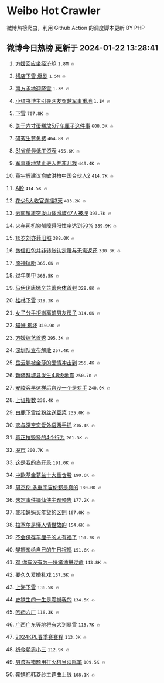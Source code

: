 # Weibo Hot Crawler 



微博热榜爬虫，利用 Github Action 的调度脚本更新 BY PHP 


## 微博今日热榜 更新于 2024-01-22 13:28:41 
1. [方媛回应坐经济舱](https://s.weibo.com/weibo?q=%E6%96%B9%E5%AA%9B%E5%9B%9E%E5%BA%94%E5%9D%90%E7%BB%8F%E6%B5%8E%E8%88%B1&t=31&band_rank=1&Refer=top) `1.8M 🔥` 

1. [横店下雪 爆剧](https://s.weibo.com/weibo?q=%E6%A8%AA%E5%BA%97%E4%B8%8B%E9%9B%AA%20%E7%88%86%E5%89%A7&t=31&band_rank=2&Refer=top) `1.5M 🔥` 

1. [南方多地迎降雪](https://s.weibo.com/weibo?q=%23%E5%8D%97%E6%96%B9%E5%A4%9A%E5%9C%B0%E8%BF%8E%E9%99%8D%E9%9B%AA%23&t=31&band_rank=3&Refer=top) `1.3M 🔥` 

1. [小红书博主引导网友穿越军事重地](https://s.weibo.com/weibo?q=%23%E5%B0%8F%E7%BA%A2%E4%B9%A6%E5%8D%9A%E4%B8%BB%E5%BC%95%E5%AF%BC%E7%BD%91%E5%8F%8B%E7%A9%BF%E8%B6%8A%E5%86%9B%E4%BA%8B%E9%87%8D%E5%9C%B0%23&t=31&band_rank=4&Refer=top) `1.1M 🔥` 

1. [下雪](https://s.weibo.com/weibo?q=%E4%B8%8B%E9%9B%AA&t=31&band_rank=5&Refer=top) `707.8K 🔥` 

1. [关于六寸蛋糕放5斤车厘子这件事](https://s.weibo.com/weibo?q=%23%E5%85%B3%E4%BA%8E%E5%85%AD%E5%AF%B8%E8%9B%8B%E7%B3%95%E6%94%BE5%E6%96%A4%E8%BD%A6%E5%8E%98%E5%AD%90%E8%BF%99%E4%BB%B6%E4%BA%8B%23&t=31&band_rank=6&Refer=top) `608.3K 🔥` 

1. [研究生劳务费](https://s.weibo.com/weibo?q=%E7%A0%94%E7%A9%B6%E7%94%9F%E5%8A%B3%E5%8A%A1%E8%B4%B9&t=31&band_rank=7&Refer=top) `464.8K 🔥` 

1. [31省份最低工资表](https://s.weibo.com/weibo?q=%2331%E7%9C%81%E4%BB%BD%E6%9C%80%E4%BD%8E%E5%B7%A5%E8%B5%84%E8%A1%A8%23&t=31&band_rank=8&Refer=top) `455.6K 🔥` 

1. [军事重地禁止进入并非儿戏](https://s.weibo.com/weibo?q=%23%E5%86%9B%E4%BA%8B%E9%87%8D%E5%9C%B0%E7%A6%81%E6%AD%A2%E8%BF%9B%E5%85%A5%E5%B9%B6%E9%9D%9E%E5%84%BF%E6%88%8F%23&t=31&band_rank=9&Refer=top) `449.4K 🔥` 

1. [董宇辉建议俞敏洪拍中国合伙人2](https://s.weibo.com/weibo?q=%23%E8%91%A3%E5%AE%87%E8%BE%89%E5%BB%BA%E8%AE%AE%E4%BF%9E%E6%95%8F%E6%B4%AA%E6%8B%8D%E4%B8%AD%E5%9B%BD%E5%90%88%E4%BC%99%E4%BA%BA2%23&t=31&band_rank=10&Refer=top) `414.7K 🔥` 

1. [A股](https://s.weibo.com/weibo?q=A%E8%82%A1&t=31&band_rank=11&Refer=top) `414.5K 🔥` 

1. [花少5大收官连播3天](https://s.weibo.com/weibo?q=%23%E8%8A%B1%E5%B0%915%E5%A4%A7%E6%94%B6%E5%AE%98%E8%BF%9E%E6%92%AD3%E5%A4%A9%23&t=31&band_rank=12&Refer=top) `413.2K 🔥` 

1. [云南镇雄突发山体滑坡47人被埋](https://s.weibo.com/weibo?q=%23%E4%BA%91%E5%8D%97%E9%95%87%E9%9B%84%E7%AA%81%E5%8F%91%E5%B1%B1%E4%BD%93%E6%BB%91%E5%9D%A147%E4%BA%BA%E8%A2%AB%E5%9F%8B%23&t=31&band_rank=13&Refer=top) `393.7K 🔥` 

1. [火车司机抑郁障碍阳性率达到50%](https://s.weibo.com/weibo?q=%23%E7%81%AB%E8%BD%A6%E5%8F%B8%E6%9C%BA%E6%8A%91%E9%83%81%E9%9A%9C%E7%A2%8D%E9%98%B3%E6%80%A7%E7%8E%87%E8%BE%BE%E5%88%B050%25%23&t=31&band_rank=14&Refer=top) `389.9K 🔥` 

1. [16岁刘亦菲旧照](https://s.weibo.com/weibo?q=%2316%E5%B2%81%E5%88%98%E4%BA%A6%E8%8F%B2%E6%97%A7%E7%85%A7%23&t=31&band_rank=15&Refer=top) `388.0K 🔥` 

1. [微信红包并非转账认定赠与无需返还](https://s.weibo.com/weibo?q=%23%E5%BE%AE%E4%BF%A1%E7%BA%A2%E5%8C%85%E5%B9%B6%E9%9D%9E%E8%BD%AC%E8%B4%A6%E8%AE%A4%E5%AE%9A%E8%B5%A0%E4%B8%8E%E6%97%A0%E9%9C%80%E8%BF%94%E8%BF%98%23&t=31&band_rank=16&Refer=top) `380.8K 🔥` 

1. [原神掉粉](https://s.weibo.com/weibo?q=%E5%8E%9F%E7%A5%9E%E6%8E%89%E7%B2%89&t=31&band_rank=17&Refer=top) `365.6K 🔥` 

1. [过年美甲](https://s.weibo.com/weibo?q=%E8%BF%87%E5%B9%B4%E7%BE%8E%E7%94%B2&t=31&band_rank=18&Refer=top) `365.5K 🔥` 

1. [马伊琍唐嫣辛芷蕾合体首封](https://s.weibo.com/weibo?q=%23%E9%A9%AC%E4%BC%8A%E7%90%8D%E5%94%90%E5%AB%A3%E8%BE%9B%E8%8A%B7%E8%95%BE%E5%90%88%E4%BD%93%E9%A6%96%E5%B0%81%23&t=31&band_rank=19&Refer=top) `328.8K 🔥` 

1. [桂林下雪](https://s.weibo.com/weibo?q=%E6%A1%82%E6%9E%97%E4%B8%8B%E9%9B%AA&t=31&band_rank=20&Refer=top) `319.3K 🔥` 

1. [女子分手拒搬离前男友房子](https://s.weibo.com/weibo?q=%23%E5%A5%B3%E5%AD%90%E5%88%86%E6%89%8B%E6%8B%92%E6%90%AC%E7%A6%BB%E5%89%8D%E7%94%B7%E5%8F%8B%E6%88%BF%E5%AD%90%23&t=31&band_rank=21&Refer=top) `314.0K 🔥` 

1. [猫好 狗坏](https://s.weibo.com/weibo?q=%E7%8C%AB%E5%A5%BD%20%E7%8B%97%E5%9D%8F&t=31&band_rank=22&Refer=top) `310.9K 🔥` 

1. [方媛综艺首秀](https://s.weibo.com/weibo?q=%E6%96%B9%E5%AA%9B%E7%BB%BC%E8%89%BA%E9%A6%96%E7%A7%80&t=31&band_rank=23&Refer=top) `295.3K 🔥` 

1. [深圳队宣布解散](https://s.weibo.com/weibo?q=%23%E6%B7%B1%E5%9C%B3%E9%98%9F%E5%AE%A3%E5%B8%83%E8%A7%A3%E6%95%A3%23&t=31&band_rank=24&Refer=top) `257.4K 🔥` 

1. [岳云鹏被金莎的爱情冲击到](https://s.weibo.com/weibo?q=%23%E5%B2%B3%E4%BA%91%E9%B9%8F%E8%A2%AB%E9%87%91%E8%8E%8E%E7%9A%84%E7%88%B1%E6%83%85%E5%86%B2%E5%87%BB%E5%88%B0%23&t=31&band_rank=25&Refer=top) `255.4K 🔥` 

1. [新疆拜城县发生4.8级地震](https://s.weibo.com/weibo?q=%23%E6%96%B0%E7%96%86%E6%8B%9C%E5%9F%8E%E5%8E%BF%E5%8F%91%E7%94%9F4.8%E7%BA%A7%E5%9C%B0%E9%9C%87%23&t=31&band_rank=26&Refer=top) `250.7K 🔥` 

1. [安陵容早这样后宫没一个是对手](https://s.weibo.com/weibo?q=%E5%AE%89%E9%99%B5%E5%AE%B9%E6%97%A9%E8%BF%99%E6%A0%B7%E5%90%8E%E5%AE%AB%E6%B2%A1%E4%B8%80%E4%B8%AA%E6%98%AF%E5%AF%B9%E6%89%8B&t=31&band_rank=27&Refer=top) `240.0K 🔥` 

1. [上证指数](https://s.weibo.com/weibo?q=%23%E4%B8%8A%E8%AF%81%E6%8C%87%E6%95%B0%23&t=31&band_rank=28&Refer=top) `236.4K 🔥` 

1. [白鹿下雪给粉丝送豆浆](https://s.weibo.com/weibo?q=%23%E7%99%BD%E9%B9%BF%E4%B8%8B%E9%9B%AA%E7%BB%99%E7%B2%89%E4%B8%9D%E9%80%81%E8%B1%86%E6%B5%86%23&t=31&band_rank=29&Refer=top) `235.0K 🔥` 

1. [恋与深空恋爱外语两手抓](https://s.weibo.com/weibo?q=%23%E6%81%8B%E4%B8%8E%E6%B7%B1%E7%A9%BA%E6%81%8B%E7%88%B1%E5%A4%96%E8%AF%AD%E4%B8%A4%E6%89%8B%E6%8A%93%23&t=31&band_rank=30&Refer=top) `216.4K 🔥` 

1. [真正摧毁肾的4个行为](https://s.weibo.com/weibo?q=%23%E7%9C%9F%E6%AD%A3%E6%91%A7%E6%AF%81%E8%82%BE%E7%9A%844%E4%B8%AA%E8%A1%8C%E4%B8%BA%23&t=31&band_rank=31&Refer=top) `201.3K 🔥` 

1. [股市](https://s.weibo.com/weibo?q=%E8%82%A1%E5%B8%82&t=31&band_rank=32&Refer=top) `200.7K 🔥` 

1. [这是我的岛开录](https://s.weibo.com/weibo?q=%E8%BF%99%E6%98%AF%E6%88%91%E7%9A%84%E5%B2%9B%E5%BC%80%E5%BD%95&t=31&band_rank=33&Refer=top) `191.0K 🔥` 

1. [中欧基金葛兰十大重仓股](https://s.weibo.com/weibo?q=%23%E4%B8%AD%E6%AC%A7%E5%9F%BA%E9%87%91%E8%91%9B%E5%85%B0%E5%8D%81%E5%A4%A7%E9%87%8D%E4%BB%93%E8%82%A1%23&t=31&band_rank=34&Refer=top) `190.6K 🔥` 

1. [周杰伦 多重宇宙伦都是真的](https://s.weibo.com/weibo?q=%E5%91%A8%E6%9D%B0%E4%BC%A6%20%E5%A4%9A%E9%87%8D%E5%AE%87%E5%AE%99%E4%BC%A6%E9%83%BD%E6%98%AF%E7%9C%9F%E7%9A%84&t=31&band_rank=35&Refer=top) `180.0K 🔥` 

1. [未定事件簿仙侠主题预告](https://s.weibo.com/weibo?q=%E6%9C%AA%E5%AE%9A%E4%BA%8B%E4%BB%B6%E7%B0%BF%E4%BB%99%E4%BE%A0%E4%B8%BB%E9%A2%98%E9%A2%84%E5%91%8A&t=31&band_rank=36&Refer=top) `177.2K 🔥` 

1. [我和妈妈买年货的区别](https://s.weibo.com/weibo?q=%23%E6%88%91%E5%92%8C%E5%A6%88%E5%A6%88%E4%B9%B0%E5%B9%B4%E8%B4%A7%E7%9A%84%E5%8C%BA%E5%88%AB%23&t=31&band_rank=37&Refer=top) `167.0K 🔥` 

1. [拉塞尔是懂人情世故的](https://s.weibo.com/weibo?q=%23%E6%8B%89%E5%A1%9E%E5%B0%94%E6%98%AF%E6%87%82%E4%BA%BA%E6%83%85%E4%B8%96%E6%95%85%E7%9A%84%23&t=31&band_rank=38&Refer=top) `154.6K 🔥` 

1. [不会保存车厘子的人有福了](https://s.weibo.com/weibo?q=%23%E4%B8%8D%E4%BC%9A%E4%BF%9D%E5%AD%98%E8%BD%A6%E5%8E%98%E5%AD%90%E7%9A%84%E4%BA%BA%E6%9C%89%E7%A6%8F%E4%BA%86%23&t=31&band_rank=39&Refer=top) `151.7K 🔥` 

1. [樊振东给自己的生日祝福](https://s.weibo.com/weibo?q=%23%E6%A8%8A%E6%8C%AF%E4%B8%9C%E7%BB%99%E8%87%AA%E5%B7%B1%E7%9A%84%E7%94%9F%E6%97%A5%E7%A5%9D%E7%A6%8F%23&t=31&band_rank=40&Refer=top) `151.6K 🔥` 

1. [鸡 你有没有为一块猪油拼过命](https://s.weibo.com/weibo?q=%E9%B8%A1%20%E4%BD%A0%E6%9C%89%E6%B2%A1%E6%9C%89%E4%B8%BA%E4%B8%80%E5%9D%97%E7%8C%AA%E6%B2%B9%E6%8B%BC%E8%BF%87%E5%91%BD&t=31&band_rank=41&Refer=top) `143.8K 🔥` 

1. [要久久爱婚礼戏](https://s.weibo.com/weibo?q=%E8%A6%81%E4%B9%85%E4%B9%85%E7%88%B1%E5%A9%9A%E7%A4%BC%E6%88%8F&t=31&band_rank=42&Refer=top) `137.5K 🔥` 

1. [上海下雪](https://s.weibo.com/weibo?q=%E4%B8%8A%E6%B5%B7%E4%B8%8B%E9%9B%AA&t=31&band_rank=43&Refer=top) `136.5K 🔥` 

1. [史铁生的一生是震撼我的](https://s.weibo.com/weibo?q=%E5%8F%B2%E9%93%81%E7%94%9F%E7%9A%84%E4%B8%80%E7%94%9F%E6%98%AF%E9%9C%87%E6%92%BC%E6%88%91%E7%9A%84&t=31&band_rank=44&Refer=top) `134.5K 🔥` 

1. [哈药六厂](https://s.weibo.com/weibo?q=%E5%93%88%E8%8D%AF%E5%85%AD%E5%8E%82&t=31&band_rank=45&Refer=top) `116.3K 🔥` 

1. [广西广东等地将有大到暴雪](https://s.weibo.com/weibo?q=%23%E5%B9%BF%E8%A5%BF%E5%B9%BF%E4%B8%9C%E7%AD%89%E5%9C%B0%E5%B0%86%E6%9C%89%E5%A4%A7%E5%88%B0%E6%9A%B4%E9%9B%AA%23&t=31&band_rank=46&Refer=top) `115.7K 🔥` 

1. [2024KPL春季赛赛程](https://s.weibo.com/weibo?q=%232024KPL%E6%98%A5%E5%AD%A3%E8%B5%9B%E8%B5%9B%E7%A8%8B%23&t=31&band_rank=47&Refer=top) `113.3K 🔥` 

1. [祈今朝男小三](https://s.weibo.com/weibo?q=%23%E7%A5%88%E4%BB%8A%E6%9C%9D%E7%94%B7%E5%B0%8F%E4%B8%89%23&t=31&band_rank=48&Refer=top) `112.9K 🔥` 

1. [男孩写错题用打火机当消除笔](https://s.weibo.com/weibo?q=%23%E7%94%B7%E5%AD%A9%E5%86%99%E9%94%99%E9%A2%98%E7%94%A8%E6%89%93%E7%81%AB%E6%9C%BA%E5%BD%93%E6%B6%88%E9%99%A4%E7%AC%94%23&t=31&band_rank=49&Refer=top) `109.5K 🔥` 

1. [鞠婧祎韩菱纱主题曲上线](https://s.weibo.com/weibo?q=%E9%9E%A0%E5%A9%A7%E7%A5%8E%E9%9F%A9%E8%8F%B1%E7%BA%B1%E4%B8%BB%E9%A2%98%E6%9B%B2%E4%B8%8A%E7%BA%BF&t=31&band_rank=50&Refer=top) `108.1K 🔥` 

